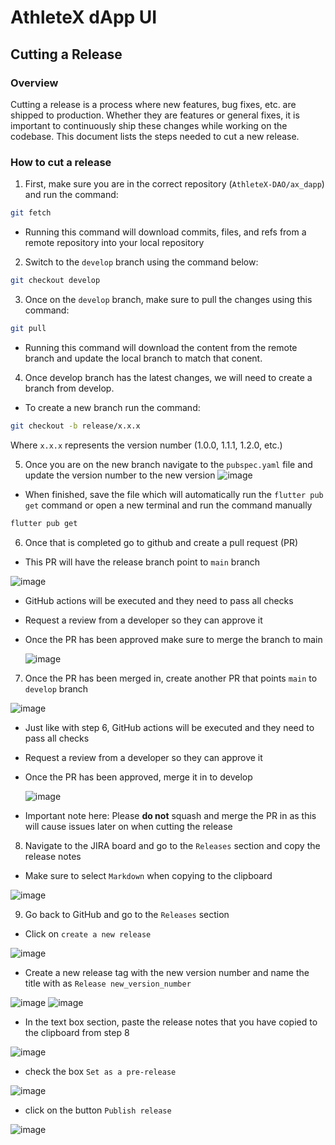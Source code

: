 # AthleteX dApp UI

## Cutting a Release

### Overview
Cutting a release is a process where new features, bug fixes, etc. are shipped to production.
Whether they are features or general fixes, it is important to continuously ship these changes while working 
on the codebase. This document lists the steps needed to cut a new release.
### How to cut a release

1. First, make sure you are in the correct repository (```AthleteX-DAO/ax_dapp```) and run the command:
```sh
git fetch
```
- Running this command will download commits, files, and refs from a remote repository into your local repository

2. Switch to the ```develop``` branch using the command below:
```sh
git checkout develop
```

3. Once on the ```develop``` branch, make sure to pull the changes using this command:
```sh
git pull
```

- Running this command will download the content from the remote branch and update the local branch to match that conent.

4. Once develop branch has the latest changes, we will need to create a branch from develop.
- To create a new branch run the command:
```sh
git checkout -b release/x.x.x
```
Where ```x.x.x``` represents the version number (1.0.0, 1.1.1, 1.2.0, etc.) 

5. Once you are on the new branch navigate to the ```pubspec.yaml``` file and update the version number to the new version
![image](https://user-images.githubusercontent.com/89420193/212748205-d0c9c8ef-d8da-4ab0-99c5-8d4abfe4a1de.png)
- When finished, save the file which will automatically run the ```flutter pub get``` command or open a new terminal and run the command manually
```sh
flutter pub get
```

6. Once that is completed go to github and create a pull request (PR) 
- This PR will have the release branch point to ```main``` branch

![image](https://user-images.githubusercontent.com/89420193/212748299-0e769892-9c97-4817-9729-e1de9e31ffff.png)
- GitHub actions will be executed and they need to pass all checks
- Request a review from a developer so they can approve it
- Once the PR has been approved make sure to merge the branch to main
  
  ![image](https://user-images.githubusercontent.com/89420193/212748367-ef456fa8-1828-4147-bda3-de730aef2a7c.png)
  
7. Once the PR has been merged in, create another PR that points ```main``` to ```develop``` branch

![image](https://user-images.githubusercontent.com/89420193/212748591-dd42c32c-7f1d-4d73-978e-69365acc7db9.png)
- Just like with step 6, GitHub actions will be executed and they need to pass all checks
- Request a review from a developer so they can approve it
- Once the PR has been approved, merge it in to develop
  
  ![image](https://user-images.githubusercontent.com/89420193/212748405-1cdd2d6b-746b-4e53-8cd9-cb94d41f7fc0.png)
  
- Important note here: Please **do not** squash and merge the PR in as this will cause issues later on when cutting the release 
  
8. Navigate to the JIRA board and go to the ```Releases``` section and copy the release notes

- Make sure to select ```Markdown``` when copying to the clipboard

![image](https://user-images.githubusercontent.com/89420193/212748773-361a1930-1280-43e4-ac00-3af94fdd1c8b.png)


9. Go back to GitHub and go to the ```Releases``` section 

- Click on ```create a new release```

![image](https://user-images.githubusercontent.com/89420193/212748804-3ee26936-4530-45a5-9c37-60233fbcea0a.png)

- Create a new release tag with the new version number and name the title with as ```Release new_version_number```

![image](https://user-images.githubusercontent.com/89420193/212748871-6a8cca7a-8c8e-4d56-9038-9573b3103008.png)
![image](https://user-images.githubusercontent.com/89420193/212749552-39e0d676-3910-45ad-8271-3a9b104da5bd.png)

- In the text box section, paste the release notes that you have copied to the clipboard from step 8

![image](https://user-images.githubusercontent.com/89420193/212787868-6182516c-2171-4611-8ebb-49b9ef3f05e6.png)

- check the box ```Set as a pre-release```

![image](https://user-images.githubusercontent.com/89420193/212748931-0f5d625b-edeb-4baa-9b22-4bc524de7913.png)

- click on the button ```Publish release```

![image](https://user-images.githubusercontent.com/89420193/212748949-1dd06b51-5eba-421e-9110-6cc745fcbc72.png)

